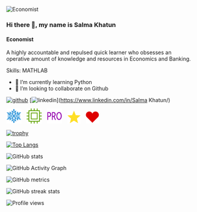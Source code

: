 ![Economist](https://media.licdn.com/dms/image/D5603AQGXBiG4QWMbCw/profile-displayphoto-shrink_800_800/0/1673201299898?e=1692835200&v=beta&t=8t7vFGEyJygRqa_JIPEKkEAvPBIzhKI2OdEDq5oUvUs)

### Hi there 👋, my name is Salma Khatun
#### Economist

A highly accountable and repulsed quick learner who obsesses an operative amount of knowledge and resources in Economics and Banking. 

Skills: MATHLAB

- 🌱 I’m currently learning Python 
- 👯 I’m looking to collaborate on Github 


[<img src='https://cdn.jsdelivr.net/npm/simple-icons@3.0.1/icons/github.svg' alt='github' height='40'>](https://github.com/khatun12)  [<img src='https://cdn.jsdelivr.net/npm/simple-icons@3.0.1/icons/linkedin.svg' alt='linkedin' height='40'>](https://www.linkedin.com/in/Salma Khatun/)  

<a href='https://archiveprogram.github.com/'><img src='https://raw.githubusercontent.com/acervenky/animated-github-badges/master/assets/acbadge.gif' width='40' height='40'></a> <a href='https://docs.github.com/en/developers'><img src='https://raw.githubusercontent.com/acervenky/animated-github-badges/master/assets/devbadge.gif' width='40' height='40'></a> <a href='https://github.com/pricing'><img src='https://raw.githubusercontent.com/acervenky/animated-github-badges/master/assets/pro.gif' width='40' height='40'></a> <a href='https://stars.github.com/'><img src='https://raw.githubusercontent.com/acervenky/animated-github-badges/master/assets/starbadge.gif' width='35' height='35'></a> <a href='https://docs.github.com/en/github/supporting-the-open-source-community-with-github-sponsors'><img src='https://raw.githubusercontent.com/acervenky/animated-github-badges/master/assets/sponsorbadge.gif' width='35' height='35'></a> 

[![trophy](https://github-profile-trophy.vercel.app/?username=khatun12)](https://github.com/ryo-ma/github-profile-trophy)

[![Top Langs](https://github-readme-stats.vercel.app/api/top-langs/?username=khatun12)](https://github.com/anuraghazra/github-readme-stats)

![GitHub stats](https://github-readme-stats.vercel.app/api?username=khatun12&show_icons=true&count_private=true)  

![GitHub Activity Graph](https://activity-graph.herokuapp.com/graph?username=khatun12)  

![GitHub metrics](https://metrics.lecoq.io/khatun12)  

![GitHub streak stats](https://streak-stats.demolab.com/?user=khatun12)  

![Profile views](https://gpvc.arturio.dev/khatun12)  
